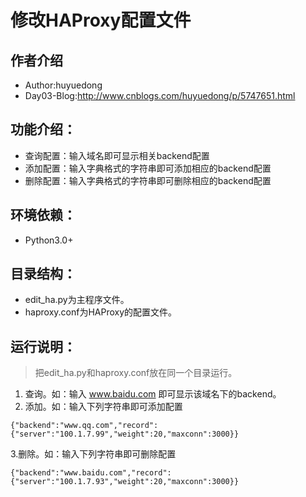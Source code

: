 # 修改HAProxy配置文件
## 作者介绍
- Author:huyuedong
- Day03-Blog:http://www.cnblogs.com/huyuedong/p/5747651.html

## 功能介绍：
- 查询配置：输入域名即可显示相关backend配置
- 添加配置：输入字典格式的字符串即可添加相应的backend配置
- 删除配置：输入字典格式的字符串即可删除相应的backend配置

## 环境依赖：
- Python3.0+

## 目录结构：
- edit_ha.py为主程序文件。
- haproxy.conf为HAProxy的配置文件。


## 运行说明：

> 把edit_ha.py和haproxy.conf放在同一个目录运行。

1. 查询。如：输入 www.baidu.com 即可显示该域名下的backend。
2. 添加。如：输入下列字符串即可添加配置

```
{"backend":"www.qq.com","record":{"server":"100.1.7.99","weight":20,"maxconn":3000}}
```

3.删除。如：输入下列字符串即可删除配置

```
{"backend":"www.baidu.com","record":{"server":"100.1.7.93","weight":20,"maxconn":3000}}
```

